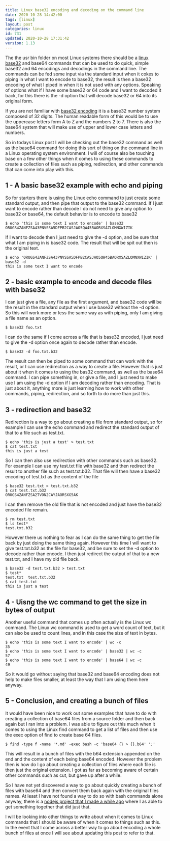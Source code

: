 ```yaml
---
title: Linux base32 encoding and decoding on the command line
date: 2020-10-28 14:42:00
tags: [linux]
layout: post
categories: linux
id: 731
updated: 2020-10-28 17:31:42
version: 1.13
---
```


The the usr bin folder on most Linux systems there should be a [linux base32](https://man7.org/linux/man-pages/man1/base32.1.html) and base64 commands that can be used to do quick, simple base32 and 64 encodings and decodings in the command line. The commands can be fed some input via the standard input when it cokes to piping in what I want to encode to base32, the result is then a base32 encoding of what I piped in when it is not used with any options. Speaking of options what if I have some base32 or 64 code and I want to decoded it back, for this there is the -d option that will decode base32 or 64 into its original form.

If you are not familiar with [base32 encoding](https://en.wikipedia.org/wiki/Base32) it is a base32 number system composed of 32 digits. The human readable form of this would be to use the uppercase letters form A to Z and the numbers 2 to 7. There is also the base64 system that will make use of upper and lower case letters and numbers.

So in todays Linux post I will be checking out the base32 command as well as the base64 command for doing this sort of thing on the command line in a Linux operating system environment. I will of course also be touching base on a few other things when it comes to using these commands to create a collection of files such as piping, redirection, and other commands that can come into play with this. 

<!-- more -->

## 1 - A basic base32 example with echo and piping

So for starters there is using the Linux echo command to just create some standard output, and then pipe that output to the base32 command. If I just want to encode rather than decode I do not need to give any option to base32 or base64, the default behavior is to encode to base32

```
$ echo 'this is some text I want to encode' | base32
ORUGS4ZANFZSA43PNVSSA5DFPB2CASJAO5QW45BAORXSAZLOMNXWIZIK
```

If I want to decode then I just need to give the -d option, and be sure that what I am piping in is base32 code. The result that will be spit out then is the original text.

```
$ echo 'ORUGS4ZANFZSA43PNVSSA5DFPB2CASJAO5QW45BAORXSAZLOMNXWIZIK' | base32 -d
this is some text I want to encode
```

## 2 - basic example to encode and decode files with base32

I can just give a file, any file as the first argument, and base32 code will be the result in the standard output when I use base32 without the -d option. So this will work more or less the same way as with piping, only I am giving a file name as an option.

```
$ base32 foo.txt
```

I can do the same if I come across a file that is base32 encoded, I just need to give the -d option once again to decode rather than encode.

```
$ base32 -d foo.txt.b32
```

The result can then be piped to some command that can work with the result, or I can use redirection as a way to create a file. However that is just about it when it comes to using the bas32 command, as well as the base64 command. I can pipe something in, or give a file, and I just need to make use I am using the -d option if I am decoding rather than encoding. That is just about it, anything more is just learning how to work with other commands, piping, redirection, and so forth to do more than just this.

## 3 - redirection and base32

Redirection is a way to go about creating a file from standard output, so for example I can use the echo command and redirect the standard output of that to a file such as test.txt.

```
$ echo 'this is just a test' > test.txt
$ cat test.txt
this is just a test
```

So I can then also use redirection with other commands such as base32. For example I can use my test.txt file with base32 and then redirect the result to another file such as test.txt.b32. That file will then have a base32 encoding of test.txt as the content of the file

```
$ base32 test.txt > test.txt.b32
$ cat test.txt.b32
ORUGS4ZANFZSA2TVON2CAYJAORSXG5AK
```

I can then remove the old file that is not encoded and just have the base32 encoded file remain. 

```
$ rm test.txt
$ ls test*
test.txt.b32
```

However there us nothing to fear as I can do the same thing to get the file back by just doing the same thing again. However this time I will want to give test.txt.b32 as the file for base32, and be sure to set the -d option to decode rather than encode. I then just redirect the output of that to a new test.txt, and I have my old file back.

```
$ base32 -d test.txt.b32 > test.txt
$ test*
test.txt  test.txt.b32
$ cat test.txt
this is just a test
```

## 4 - Uisng the wc command to get the size in bytes of output

Another useful command that comes up often actually is the Linux wc command. The Linux wc command is used to get a word count of text, but it can also be used to count lines, and in this case the size of text in bytes.

```
$ echo 'this is some text I want to encode' | wc -c
35
$ echo 'this is some text I want to encode' | base32 | wc -c
57
$ echo 'this is some text I want to encode' | base64 | wc -c
49
```

So it would go without saying that base32 and base64 encoding does not help to make files smaller, at least the way that I am using them here anyway.

## 5 - Conclusion, and creating a bunch of files

It would have been nice to work out some examples that have to do with creating a collection of base64 files from a source folder and then back again but I ran into a problem. I was able to figure out this much when it comes to using the Linux find command to get a list of files and then use the exec option of find to create base 64 files.

```
$ find -type f -name '*.md' -exec bash -c 'base64 {} > {}.b64' ';'
```

This will result in a bunch of files with the b64 extension appended on the end and the content of each being base64 encoded. However the problem then is how do I go about creating a collection of files where each file is then just the original extension. I got as far as becoming aware of certain other commands such as cut, but gave up after a while.

So I have not yet discovered a way to go about quickly creating a bunch of files with base64 and then convert them back again with the original files names. At least I have not found a way to do so with bash commands alone anyway, there is a [nodejs project that I made a while ago](/2019/10/29/nodejs-cli-hexer/) where I as able to get something together that did just that.

I will be looking into other things to write about when it comes to Linux commands that I should be aware of when it comes to things such as this. In the event that I come across a better way to go about encoding a whole bunch of files at once I will see about updating this post to refer to that. 